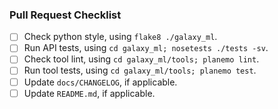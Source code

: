 ### Pull Request Checklist

- [ ] Check python style, using `flake8 ./galaxy_ml`.
- [ ] Run API tests, using `cd galaxy_ml; nosetests ./tests -sv`.
- [ ] Check tool lint, using `cd galaxy_ml/tools; planemo lint`.
- [ ] Run tool tests, using `cd galaxy_ml/tools; planemo test`.
- [ ] Update `docs/CHANGELOG`, if applicable.
- [ ] Update `README.md`, if applicable.
